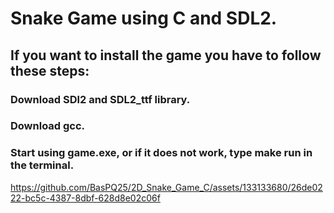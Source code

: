 # Snake Game using C and SDL2.

## If you want to install the game you have to follow these steps:

### Download SDl2 and SDL2_ttf library.
### Download gcc.
### Start using game.exe, or if it does not work, type make run in the terminal.





https://github.com/BasPQ25/2D_Snake_Game_C/assets/133133680/26de0222-bc5c-4387-8dbf-628d8e02c06f




        

